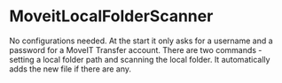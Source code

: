 # MoveitLocalFolderScanner

No configurations needed. At the start it only asks for a username and a password for a MoveIT Transfer account. There are two commands - setting a local folder path and scanning the local folder. It automatically adds the new file if there are any.
